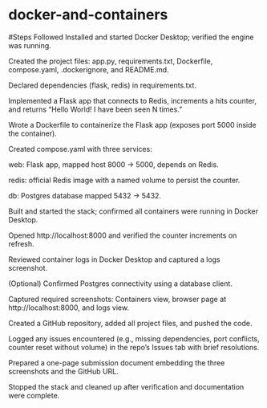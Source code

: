 # docker-and-containers
#Steps Followed
Installed and started Docker Desktop; verified the engine was running.

Created the project files: app.py, requirements.txt, Dockerfile, compose.yaml, .dockerignore, and README.md.

Declared dependencies (flask, redis) in requirements.txt.

Implemented a Flask app that connects to Redis, increments a hits counter, and returns “Hello World! I have been seen N times.”

Wrote a Dockerfile to containerize the Flask app (exposes port 5000 inside the container).

Created compose.yaml with three services:

web: Flask app, mapped host 8000 → 5000, depends on Redis.

redis: official Redis image with a named volume to persist the counter.

db: Postgres database mapped 5432 → 5432.

Built and started the stack; confirmed all containers were running in Docker Desktop.

Opened http://localhost:8000 and verified the counter increments on refresh.

Reviewed container logs in Docker Desktop and captured a logs screenshot.

(Optional) Confirmed Postgres connectivity using a database client.

Captured required screenshots: Containers view, browser page at http://localhost:8000, and logs view.

Created a GitHub repository, added all project files, and pushed the code.

Logged any issues encountered (e.g., missing dependencies, port conflicts, counter reset without volume) in the repo’s Issues tab with brief resolutions.

Prepared a one-page submission document embedding the three screenshots and the GitHub URL.

Stopped the stack and cleaned up after verification and documentation were complete.

